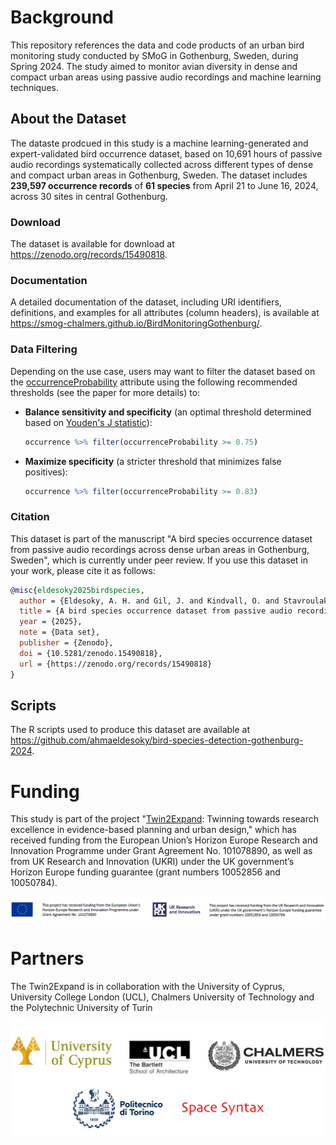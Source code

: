 # Background

This repository references the data and code products of an urban bird monitoring study conducted by SMoG in Gothenburg, Sweden, during Spring 2024. The study aimed to monitor avian diversity in dense and compact urban areas using passive audio recordings and machine learning techniques.

## About the Dataset 

The dataste prodcued in this study is a machine learning-generated and expert-validated bird occurrence dataset, based on 10,691 hours of passive audio recordings systematically collected across different types of dense and compact urban areas in Gothenburg, Sweden. The dataset includes **239,597 occurrence records** of **61 species** from April 21 to June 16, 2024, across 30 sites in central Gothenburg.

### Download 

The dataset is available for download at https://zenodo.org/records/15490818.

### Documentation

A detailed documentation of the dataset, including URI identifiers, definitions, and examples for all attributes (column headers), is available at https://smog-chalmers.github.io/BirdMonitoringGothenburg/. 

### Data Filtering

Depending on the use case, users may want to filter the dataset based on the [occurrenceProbability](https://smog-chalmers.github.io/BirdMonitoringGothenburg/#occurrenceProbability) attribute using the following recommended thresholds (see the paper for more details) to:

- **Balance sensitivity and specificity** (an optimal threshold determined based on [Youden's J statistic](https://acsjournals.onlinelibrary.wiley.com/doi/10.1002/1097-0142(1950)3:1%3C32::AID-CNCR2820030106%3E3.0.CO;2-3)):

    ```r
    occurrence %>% filter(occurrenceProbability >= 0.75)
    ```
    
-  **Maximize specificity** (a stricter threshold that minimizes false positives):

    ```r
    occurrence %>% filter(occurrenceProbability >= 0.83)
    ```

### Citation

This dataset is part of the manuscript "A bird species occurrence dataset from passive audio recordings across dense urban areas in Gothenburg, Sweden", which is currently under peer review. If you use this dataset in your work, please cite it as follows:

```bibtex
@misc{eldesoky2025birdspecies,
  author = {Eldesoky, A. H. and Gil, J. and Kindvall, O. and Stavroulaki, I. and Jonasson, L. and Bennet, D. and Yang, W. and Martínez, A. and Lichter, R. and Petrou, F. and Berghauser Pont, M.},
  title = {A bird species occurrence dataset from passive audio recordings across dense urban areas in Gothenburg, Sweden},
  year = {2025},
  note = {Data set},
  publisher = {Zenodo},
  doi = {10.5281/zenodo.15490818},
  url = {https://zenodo.org/records/15490818}
}
```

## Scripts

The R scripts used to produce this dataset are available at https://github.com/ahmaeldesoky/bird-species-detection-gothenburg-2024.

# Funding

This study is part of the project "[Twin2Expand](https://twin2expand.surf.com.cy/): Twinning towards research excellence in evidence-based planning and urban design," which has received funding from the European Union’s Horizon Europe Research and Innovation Programme under Grant Agreement No. 101078890, as well as from UK Research and Innovation (UKRI) under the UK government’s Horizon Europe funding guarantee (grant numbers 10052856 and 10050784).

![Funding](funding.png)

# Partners

The Twin2Expand is in collaboration with the University of Cyprus, University College London (UCL), Chalmers University of Technology and the Polytechnic University of Turin

<p align="center">
  <img src="partners.png" width="600"/>
</p>


